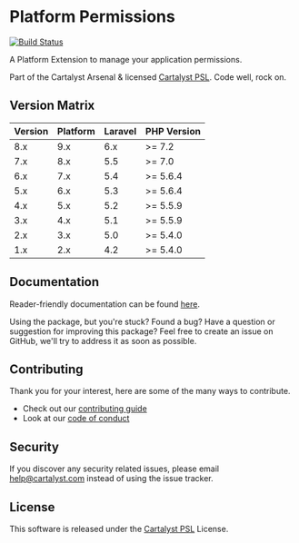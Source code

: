 # Platform Permissions

[![Build Status][icon-travis]][link-travis]

A Platform Extension to manage your application permissions.

Part of the Cartalyst Arsenal & licensed [Cartalyst PSL](LICENSE). Code well, rock on.

## Version Matrix

Version | Platform | Laravel | PHP Version
------- | -------- | ------- | ------------
8.x     | 9.x       | 6.x    | >= 7.2
7.x     | 8.x       | 5.5    | >= 7.0
6.x     | 7.x       | 5.4    | >= 5.6.4
5.x     | 6.x       | 5.3    | >= 5.6.4
4.x     | 5.x       | 5.2    | >= 5.5.9
3.x     | 4.x       | 5.1    | >= 5.5.9
2.x     | 3.x       | 5.0    | >= 5.4.0
1.x     | 2.x       | 4.2    | >= 5.4.0

## Documentation

Reader-friendly documentation can be found [here][link-docs].

Using the package, but you're stuck? Found a bug? Have a question or suggestion for improving this package? Feel free to create an issue on GitHub, we'll try to address it as soon as possible.

## Contributing

Thank you for your interest, here are some of the many ways to contribute.

- Check out our [contributing guide](/.github/CONTRIBUTING.md)
- Look at our [code of conduct](/.github/CODE_OF_CONDUCT.md)

## Security

If you discover any security related issues, please email help@cartalyst.com instead of using the issue tracker.

## License

This software is released under the [Cartalyst PSL](LICENSE) License.

[link-docs]:   https://cartalyst.com/manual/platform-permissions
[link-travis]: https://travis-ci.com/cartalyst/platform-permissions

[icon-travis]: https://travis-ci.com/cartalyst/platform-permissions.svg?token=LAut3LMbmBFi3T9j45FH&branch=8.0
